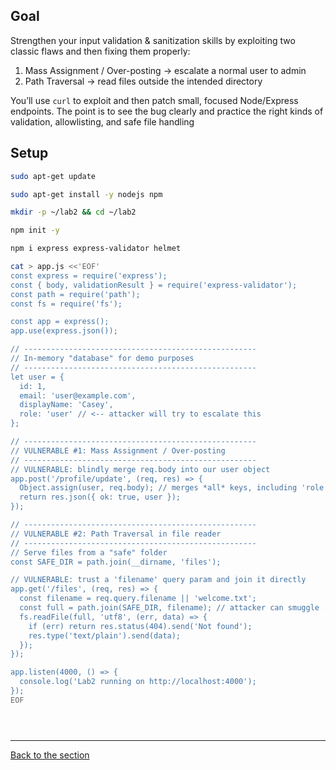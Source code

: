 ## Goal
Strengthen your input validation & sanitization skills by exploiting two classic flaws and then fixing them properly:
1. Mass Assignment / Over-posting -> escalate a normal user to admin
2. Path Traversal -> read files outside the intended directory

You’ll use ``curl`` to exploit and then patch small, focused Node/Express endpoints. The point is to see the bug clearly and practice the right kinds of validation, allowlisting, and safe file handling

## Setup
```bash
sudo apt-get update
```
```bash
sudo apt-get install -y nodejs npm
```
```bash
mkdir -p ~/lab2 && cd ~/lab2
```
```bash
npm init -y
```
```bash
npm i express express-validator helmet
```
```bash
cat > app.js <<'EOF'
const express = require('express');
const { body, validationResult } = require('express-validator');
const path = require('path');
const fs = require('fs');

const app = express();
app.use(express.json());

// ----------------------------------------------------
// In-memory "database" for demo purposes
// ----------------------------------------------------
let user = {
  id: 1,
  email: 'user@example.com',
  displayName: 'Casey',
  role: 'user' // <-- attacker will try to escalate this
};

// ----------------------------------------------------
// VULNERABLE #1: Mass Assignment / Over-posting
// ----------------------------------------------------
// VULNERABLE: blindly merge req.body into our user object
app.post('/profile/update', (req, res) => {
  Object.assign(user, req.body); // merges *all* keys, including 'role'
  return res.json({ ok: true, user });
});

// ----------------------------------------------------
// VULNERABLE #2: Path Traversal in file reader
// ----------------------------------------------------
// Serve files from a "safe" folder
const SAFE_DIR = path.join(__dirname, 'files');

// VULNERABLE: trust a 'filename' query param and join it directly
app.get('/files', (req, res) => {
  const filename = req.query.filename || 'welcome.txt';
  const full = path.join(SAFE_DIR, filename); // attacker can smuggle ../
  fs.readFile(full, 'utf8', (err, data) => {
    if (err) return res.status(404).send('Not found');
    res.type('text/plain').send(data);
  });
});

app.listen(4000, () => {
  console.log('Lab2 running on http://localhost:4000');
});
EOF
```
```bash

```
```bash

```
```bash

```






---
[Back to the section](/courseFiles/Section_01-secureCoding_Basics/secureCoding_Basics.md)
